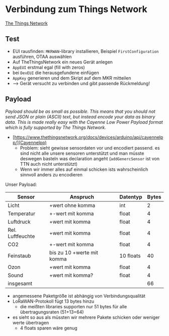 # Verbindung zum Things Network

[The Things Network](www.thethingsnetwork.org)

## Test
- EUI rausfinden: `MKRWAN`-library installieren, Beispiel `FirstConfiguration` ausführen, OTAA auswählen
- Auf TheThingsNetwork ein neues Gerät anlegen
- `AppEUI` erstmal egal (fill with zeros)
- bei `DevEUI` die herausgefundene einfügen
- `AppKey` generieren und dem Skript auf dem MKR mitteilen
- --> Gerät versucht zu verbinden und gibt passende Rückmeldung!

## Payload  
*Payload should be as small as possible. This means that you should not send JSON or plain (ASCII) text, but instead encode your data as binary data. This is made really easy with the Cayenne Low Power Payload format which is fully supported by The Things Network.*
- [https://www.thethingsnetwork.org/docs/devices/arduino/api/cayennelpp/](Cayennelpp)
  - Problem: sieht gewisse sensordaten vor und encodiert passend. es sind nicht alle unsere sensoren unterstützt und man müsste deswegen basteln was declaration angeht (`addGenercSensor` ist von TTN auch nicht unterstützt)
  - Wenn wir immer alles auf einmal schicken ists wahrscheinlich sinnvoll anders zu encodieren

Unser Payload:

|Sensor|		Anspruch|Datentyp|Bytes|
|---|---|---|---|
|Licht|			+wert ohne komma		|int	|2|
|Temperatur|		+-wert mit komma		|float	|4|
|Luftdruck|		+wert mit komma			|float	|4|
|Rel. Luftfeuchte|	+wert mit komma			|float	|4|
|CO2|			+-wert mit komma		|float	|4|
|Feinstaub|		bis zu 10 +werte mit komma	|10 floats	|40|
|Ozon|			+wert mit komma			|float  |4|
|Sound|			+wert mit komma?		|float  |4|
|insgesamt||							|66|

- angemessene Paketgröße ist abhängig von Verbindungsqualität
- LoRaWAN-Protokoll fügt 13 bytes hinzu
  - die meißten libraries supporten nur 51 bytes für alle übertragungsraten (51+13=64)
- es sieht so aus als müssten wir mehrere Pakete schicken oder weniger werte übertragen
  - 4 floats sparen wäre genug
